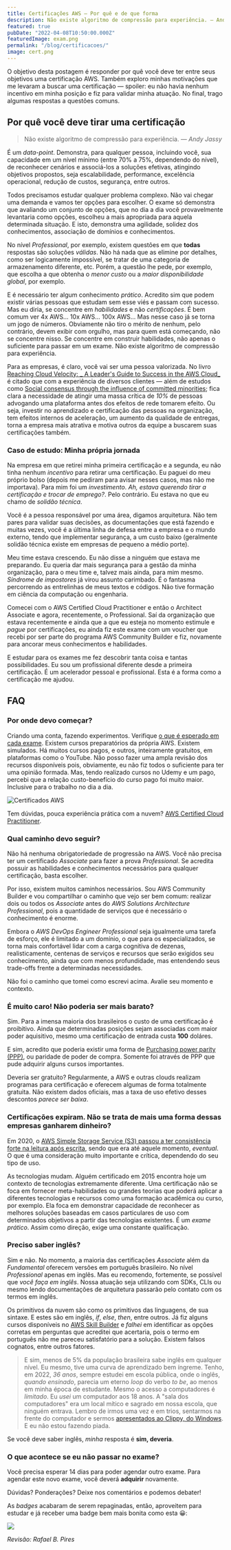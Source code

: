 ```yaml
---
title: Certificações AWS — Por quê e de que forma
description: Não existe algoritmo de compressão para experiência. — Andy Jassy
featured: true
pubDate: "2022-04-08T10:50:00.000Z"
featuredImage: exam.png
permalink: "/blog/certificacoes/"
image: cert.png
---
```


O objetivo desta postagem é responder por quê você deve ter entre seus objetivos uma certificação AWS. Também exploro minhas motivações que me levaram a buscar uma certificação — spoiler: eu não havia nenhum incentivo em minha posição e fiz para validar minha atuação. No final, trago algumas respostas a questões comuns.

## Por quê você deve tirar uma certificação

> Não existe algoritmo de compressão para experiência. — _Andy Jassy_

É um _data-point_. Demonstra, para qualquer pessoa, incluindo você, sua capacidade em um nível mínimo (entre 70% a 75%, dependendo do nível), de reconhecer cenários e associá-los a soluções efetivas, atingindo objetivos propostos, seja escalabilidade, performance, excelência operacional, redução de custos, segurança, entre outros.

Todos precisamos estudar qualquer problema complexo. Não vai chegar uma demanda e vamos ter opções para escolher. O exame só demonstra que avaliando um conjunto de opções, que no dia a dia você provavelmente levantaria como opções, escolheu a mais apropriada para aquela determinada situação. E isto, demonstra uma agilidade, solidez dos conhecimentos, associação de domínios e conhecimentos.

No nível _Professional_, por exemplo, existem questões em que **todas** respostas são soluções _válidas_. Não há nada que as elimine por detalhes, como ser logicamente impossível, se tratar de uma categoria de armazenamento diferente, etc. Porém, a questão lhe pede, por exemplo, que escolha a que obtenha o _menor custo_ ou a _maior disponibilidade global_, por exemplo.

E é necessário ter algum conhecimento _prático_. Acredito sim que podem existir várias pessoas que estudam sem esse viés e passam com sucesso. Mas eu diria, se concentre em _habilidades_ e não _certificações_. É bem comum ver 4x AWS... 10x AWS... 100x AWS... Mas nesse caso já se torna um jogo de números. Obviamente não tiro o mérito de nenhum, pelo contrário, devem exibir com orgulho, mas para quem está começando, não se concentre nisso. Se concentre em construir habilidades, não apenas o suficiente para passar em um exame. Não existe algoritmo de compressão para experiência.

Para as empresas, é claro, você vai ser uma pessoa valorizada. No livro [Reaching Cloud Velocity: _ A Leader's Guide to Success in the AWS Cloud_](https://amzn.to/3reoXev) é citado que com a experiência de diversos clientes — além de estudos como [Social consensus through the influence of committed minorities](https://arxiv.org/abs/1102.3931); fica clara a necessidade de atingir uma massa crítica de _10%_ de pessoas advogando uma plataforma antes dos efeitos de rede tomarem efeito. Ou seja, investir no aprendizado e certificação das pessoas na organização, tem efeitos internos de aceleração, um aumento da qualidade de entregas, torna a empresa mais atrativa e motiva outros da equipe a buscarem suas certificações também.

### Caso de estudo: Minha própria jornada

Na empresa em que retirei minha primeira certificação e a segunda, eu não tinha nenhum _incentivo_ para retirar uma certificação. Eu paguei do meu próprio bolso (depois me pediram para avisar nesses casos, mas não me importava). Para mim foi um _investimento_. _Ah, estava querendo tirar a certificação e trocar de emprego?_. Pelo contrário. Eu estava no que eu chamo de _solidão técnica_. 

Você é a pessoa responsável por uma área, digamos arquitetura. Não tem pares para validar suas decisões, as documentações que está fazendo e muitas vezes, você é a última linha de defesa entre a empresa e o mundo externo, tendo que implementar segurança, a um custo baixo (geralmente solidão técnica existe em empresas de pequeno a médio porte). 

Meu time estava crescendo. Eu não disse a ninguém que estava me preparando. Eu queria dar mais segurança para a gestão da minha organização, para o meu time e, talvez mais ainda, para mim mesmo. _Síndrome de impostores_ já virou assunto carimbado. É o fantasma percorrendo as entrelinhas de meus textos e códigos. Não tive formação em ciência da computação ou engenharia.

Comecei com o AWS Certified Cloud Practitioner e então o Architect Associate e agora, recentemente, o Professional. Saí da organização que estava recentemente e ainda que a que eu esteja no momento estimule e _pague_ por certificações, eu ainda fiz este exame com um voucher que recebi por ser parte do programa AWS Community Builder e fiz, novamente para ancorar meus conhecimentos e habilidades.

E estudar para os exames me fez descobrir tanta coisa e tantas possibilidades. Eu sou um profissional diferente desde a primeira certificação. É um acelerador pessoal e profissional. Esta é a forma como a certificação me ajudou. 

## FAQ

### Por onde devo começar?

Criando uma conta, fazendo experimentos. Verifique [o que é esperado em cada exame](https://aws.amazon.com/pt/certification/). Existem cursos preparatórios da própria AWS. Existem simulados. Há muitos cursos pagos, e outros, inteiramente gratuitos, em plataformas como o YouTube. Não posso fazer uma ampla revisão dos recursos disponíveis pois, obviamente, eu não fiz todos o suficiente para ter uma opinião formada. Mas, tendo realizado cursos no Udemy e um pago, percebi que a relação custo-benefício do curso pago foi muito maior. Inclusive para o trabalho no dia a dia.

![Certificados AWS](https://dev-to-uploads.s3.amazonaws.com/uploads/articles/2cdt29sye5eopay9qf44.png)

Tem dúvidas, pouca experiência prática com a nuvem? [AWS Certified Cloud Practitioner](https://aws.amazon.com/pt/certification/certified-cloud-practitioner/).

### Qual caminho devo seguir?

Não há nenhuma obrigatoriedade de progressão na AWS. Você não precisa ter um certificado _Associate_ para fazer a prova _Professional_. Se acredita possuir as habilidades e conhecimentos necessários para qualquer certificação, basta escolher. 

Por isso, existem muitos caminhos necessários. Sou AWS Community Builder e vou compartilhar o caminho que vejo ser bem comum: realizar dois ou todos os _Associate_ antes do _AWS Solutions Architecture Professional_, pois a quantidade de serviços que é necessário o conhecimento é enorme. 

Embora o _AWS DevOps Engineer Professional_ seja igualmente uma tarefa de esforço, ele é limitado a um domínio, o que para os especializados, se torna mais confortável lidar com a carga cognitiva de dezenas, realisticamente, centenas de serviços e recursos que serão exigidos seu conhecimento, ainda que com menos profundidade, mas entendendo seus trade-offs frente a determinadas necessidades. 

Não foi o caminho que tomei como escrevi acima. Avalie seu momento e contexto.

### É muito caro! Não poderia ser mais barato?

Sim. Para a imensa maioria dos brasileiros o custo de uma certificação é proibitivo. Ainda que determinadas posições sejam associadas com maior poder aquisitivo, mesmo uma certificação de entrada custa **100** doláres. 

E sim, acredito que poderia existir uma forma de [Purchasing power parity (PPP)](https://www.investopedia.com/updates/purchasing-power-parity-ppp/), ou paridade de poder de compra. Somente foi através de PPP que pude adquirir alguns cursos importantes.

Deveria ser gratuito? Regularmente, a AWS e outras clouds realizam programas para certificação e oferecem algumas de forma totalmente gratuita. Não existem dados oficiais, mas a taxa de uso efetivo desses descontos _parece ser baixa_.

### Certificações expiram. Não se trata de mais uma forma dessas empresas ganharem dinheiro?

Em 2020, o [AWS Simple Storage Service (S3) passou a ter consistência forte na leitura após escrita](https://aws.amazon.com/pt/blogs/aws/amazon-s3-update-strong-read-after-write-consistency/), sendo que era até aquele momento, _eventual_. O que é uma consideração muito importante e crítica, dependendo do seu tipo de uso. 

As tecnologias mudam. Alguém certificado em 2015 encontra hoje um contexto de tecnologias extremamente diferente. Uma certificação não se foca em fornecer meta-habilidades ou grandes teorias que poderá aplicar a diferentes tecnologias e recursos como uma formação acadêmica ou curso, por exemplo. Ela foca em demonstrar capacidade de reconhecer as melhores soluções baseadas em casos particulares de uso com determinados objetivos a partir das tecnologias existentes. É um _exame prático_. Assim como direção, exige uma constante qualificação.

### Preciso saber inglês?

Sim e não. No momento, a maioria das certificações _Associate_ além da _Fundamental_ oferecem versões em português brasileiro. No nível _Professional_ apenas em inglês. Mas eu recomendo, fortemente, se possível que _você faça em inglês_. Nossa atuação seja utilizando com SDKs, CLIs ou mesmo lendo documentações de arquitetura passarão pelo contato com os termos em inglês.

Os primitivos da nuvem são como os primitivos das linguagens, de sua sintaxe. E estes são em inglês, _if_, _else_, _then_, entre outros. Já fiz alguns cursos disponíveis no [AWS Skill Builder](https://explore.skillbuilder.aws/) e _falhei_ em identificar as opções corretas em perguntas que acreditei que acertaria, pois o termo em português não me pareceu satisfatório para a solução. Existem falsos cognatos, entre outros fatores.

> E sim, menos de 5% da população brasileira sabe inglês em qualquer nível. Eu mesmo, tive uma curva de aprendizado bem íngreme. Tenho, em 2022, _36 anos_, sempre estudei em escola pública, onde o inglês, _quando ensinado_, parecia um eterno _loop_ do verbo _to be_, ao menos em minha época de estudante. Mesmo o acesso a computadores é _limitado_. Eu _usei_ um computador aos 18 anos. A "sala dos computadores" era um local mítico e sagrado em nossa escola, que ninguém entrava. Lembro de irmos uma vez e em trios, sentarmos na frente do computador e sermos [apresentados ao Clippy, do Windows](https://en.wikipedia.org/wiki/Office_Assistant). E eu não estou fazendo piada.

Se você deve saber inglês, _minha_ resposta é **sim, deveria**.

### O que acontece se eu não passar no exame?

Você precisa esperar 14 dias para poder agendar outro exame. Para agendar este novo exame, você deverá **adquirir** novamente. 

Dúvidas? Ponderações? Deixe nos comentários e podemos debater!

As _badges_ acabaram de serem repaginadas, então, aproveitem para estudar e já receber uma badge bem mais bonita como esta 😀:

<a href="https://www.credly.com/badges/d01a5f09-39af-4848-91e4-fd93c379429b/public_url"><img src="https://images.credly.com/size/680x680/images/2d84e428-9078-49b6-a804-13c15383d0de/image.png" style="background-color:transparent !important" /></a>

_Revisão: Rafael B. Pires_